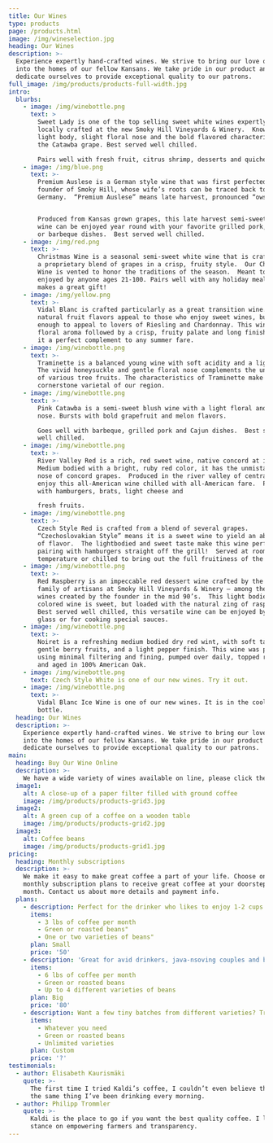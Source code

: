 ```yaml
---
title: Our Wines
type: products
page: /products.html
image: /img/wineselection.jpg
heading: Our Wines
description: >-
  Experience expertly hand-crafted wines. We strive to bring our love of wine
  into the homes of our fellow Kansans. We take pride in our product and
  dedicate ourselves to provide exceptional quality to our patrons.
full_image: /img/products/products-full-width.jpg
intro:
  blurbs:
    - image: /img/winebottle.png
      text: >
        Sweet Lady is one of the top selling sweet white wines expertly and
        locally crafted at the new Smoky Hill Vineyards & Winery.  Known for its
        light body, slight floral nose and the bold flavored characteristics of
        the Catawba grape. Best served well chilled.

        Pairs well with fresh fruit, citrus shrimp, desserts and quiche.
    - image: /img/blue.png
      text: >-
        Premium Auslese is a German style wine that was first perfected by the
        founder of Smoky Hill, whose wife’s roots can be traced back to Treir,
        Germany.  “Premium Auslese” means late harvest, pronounced “owslaysa”.


        Produced from Kansas grown grapes, this late harvest semi-sweet white
        wine can be enjoyed year round with your favorite grilled pork, chicken
        or barbeque dishes.  Best served well chilled.​
    - image: /img/red.png
      text: >-
        Christmas Wine is a seasonal semi-sweet white wine that is crafted from
        a proprietary blend of grapes in a crisp, fruity style.  Our Christmas
        Wine is vented to honor the traditions of the season.  Meant to be
        enjoyed by anyone ages 21-100. Pairs well with any holiday meal and
        makes a great gift!
    - image: /img/yellow.png
      text: >-
        Vidal Blanc is crafted particularly as a great transition wine. The
        natural fruit flavors appeal to those who enjoy sweet wines, but is dry
        enough to appeal to lovers of Riesling and Chardonnay. This wine has a
        floral aroma followed by a crisp, fruity palate and long finish making
        it a perfect complement to any summer fare.
    - image: /img/winebottle.png
      text: >-
        Traminette is a balanced young wine with soft acidity and a light body.
        The vivid honeysuckle and gentle floral nose complements the unique play
        of various tree fruits. The characteristics of Traminette make it a
        cornerstone varietal of our region.
    - image: /img/winebottle.png
      text: >-
        Pink Catawba is a semi-sweet blush wine with a light floral and citrus
        nose. Bursts with bold grapefruit and melon flavors.

        Goes well with barbeque, grilled pork and Cajun dishes.  Best served
        well chilled.
    - image: /img/winebottle.png
      text: >-
        River Valley Red is a rich, red sweet wine, native concord at its best.
        Medium bodied with a bright, ruby red color, it has the unmistakable
        nose of concord grapes.  Produced in the river valley of central Kansas,
        enjoy this all-American wine chilled with all-American fare.  Pairs well
        with hamburgers, brats, light cheese and

        fresh fruits.
    - image: /img/winebottle.png
      text: >-
        Czech Style Red is crafted from a blend of several grapes.
        “Czechoslovakian Style” means it is a sweet wine to yield an abundance
        of flavor.  The lightbodied and sweet taste make this wine perfect for
        pairing with hamburgers straight off the grill!  Served at room
        temperature or chilled to bring out the full fruitiness of the wine.
    - image: /img/winebottle.png
      text: >-
        Red Raspberry is an impeccable red dessert wine crafted by the new
        family of artisans at Smoky Hill Vineyards & Winery – among the first
        wines created by the founder in the mid 90’s.  This light bodied ruby
        colored wine is sweet, but loaded with the natural zing of raspberries.
        Best served well chilled, this versatile wine can be enjoyed by the
        glass or for cooking special sauces.
    - image: /img/winebottle.png
      text: >-
        Noiret is a refreshing medium bodied dry red wint, with soft tannins,
        gentle berry fruits, and a light pepper finish. This wine was produced
        using minimal filtering and fining, pumped over daily, topped regularly
        and aged in 100% American Oak.
    - image: /img/winebottle.png
      text: Czech Style White is one of our new wines. Try it out.
    - image: /img/winebottle.png
      text: >-
        Vidal Blanc Ice Wine is one of our new wines. It is in the cool blue
        bottle.
  heading: Our Wines
  description: >-
    Experience expertly hand-crafted wines. We strive to bring our love of wine
    into the homes of our fellow Kansans. We take pride in our product and
    dedicate ourselves to provide exceptional quality to our patrons.
main:
  heading: Buy Our Wine Online
  description: >-
    We have a wide variety of wines available on line, please click the bottom below.
  image1:
    alt: A close-up of a paper filter filled with ground coffee
    image: /img/products/products-grid3.jpg
  image2:
    alt: A green cup of a coffee on a wooden table
    image: /img/products/products-grid2.jpg
  image3:
    alt: Coffee beans
    image: /img/products/products-grid1.jpg
pricing:
  heading: Monthly subscriptions
  description: >-
    We make it easy to make great coffee a part of your life. Choose one of our
    monthly subscription plans to receive great coffee at your doorstep each
    month. Contact us about more details and payment info.
  plans:
    - description: Perfect for the drinker who likes to enjoy 1-2 cups per day.
      items:
        - 3 lbs of coffee per month
        - Green or roasted beans"
        - One or two varieties of beans"
      plan: Small
      price: '50'
    - description: 'Great for avid drinkers, java-nsoving couples and bigger crowds'
      items:
        - 6 lbs of coffee per month
        - Green or roasted beans
        - Up to 4 different varieties of beans
      plan: Big
      price: '80'
    - description: Want a few tiny batches from different varieties? Try our custom plan
      items:
        - Whatever you need
        - Green or roasted beans
        - Unlimited varieties
      plan: Custom
      price: '?'
testimonials:
  - author: Elisabeth Kaurismäki
    quote: >-
      The first time I tried Kaldi’s coffee, I couldn’t even believe that was
      the same thing I’ve been drinking every morning.
  - author: Philipp Trommler
    quote: >-
      Kaldi is the place to go if you want the best quality coffee. I love their
      stance on empowering farmers and transparency.
---
```

